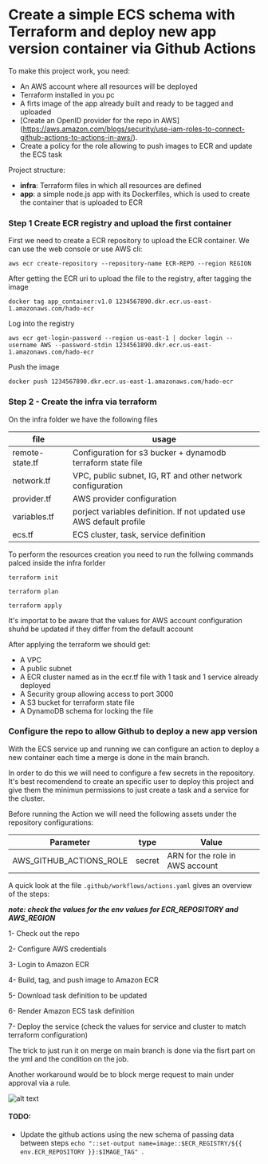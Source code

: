 # Create a simple ECS schema with Terraform and deploy new app version container via Github Actions
To make this project work, you need:

- An AWS account where all resources will be deployed
- Terraform installed in you pc
- A firts image of the app already built and ready to be tagged and uploaded 
- [Create an OpenID provider for the repo in AWS] (https://aws.amazon.com/blogs/security/use-iam-roles-to-connect-github-actions-to-actions-in-aws/).
- Create a policy for the role allowing to push images to ECR and update the ECS task

Project structure:

 - **infra**:  Terraform files in which all resources are defined
 - **app**: a simple node.js  app with its Dockerfiles, which is used to create the container that is uploaded to ECR

### Step 1 Create ECR registry and upload the first container

First we need to create a ECR repository to upload the ECR container. We can use the web console or use AWS cli:

 ```aws ecr create-repository --repository-name ECR-REPO --region REGION ```
    
    
After getting the ECR uri to upload the file to the registry, after tagging the image

 ```docker tag app_container:v1.0 1234567890.dkr.ecr.us-east-1.amazonaws.com/hado-ecr ```
 
 Log into the registry

 ``` aws ecr get-login-password --region us-east-1 | docker login --username AWS --password-stdin 1234561890.dkr.ecr.us-east-1.amazonaws.com/hado-ecr ```

Push the image

 ```docker push 1234567890.dkr.ecr.us-east-1.amazonaws.com/hado-ecr ```


### Step 2 - Create the infra via terraform

On the infra folder we have the following files

| **file**       | **usage**                                                    |
|----------------|--------------------------------------------------------------|
| remote-state.tf| Configuration for s3 bucker + dynamodb terraform state file  |
| network.tf     | VPC, public subnet, IG, RT and other network configuration   |
| provider.tf    | AWS provider configuration                                   |
| variables.tf   | porject variables definition. If not updated use AWS default profile |
| ecs.tf         | ECS cluster, task, service definition                        |

To perform the resources creation you need to run the follwing commands palced inside the infra forlder

 ```terraform init ```
 
 ```terraform plan ```
 
 ```terraform apply ```
 
It's importat to be aware that the values for AWS account configuration shuñd be updated if they differ from the default account

After applying the terraform we should get:
- A VPC 
- A public subnet
- A ECR cluster named as in the ecr.tf file with 1 task and 1 service already deployed
- A Security group allowing access to port 3000 
- A S3 bucket for terraform state file
- A DynamoDB schema for locking the file

### Configure the repo to allow Github to deploy a new app version

With the ECS service up and running we can configure an action to deploy a new container each time a merge is done in the main branch.

In order to do this we will need to configure a few secrets in the repository. It's best recomendend to create an specific user to deploy this project and give them the minimun permissions to just create a task and a service for the cluster.

Before running the Action we will need the following assets under the repository configurations:

| **Parameter**           | **type** | **Value**                                         |
|-------------------------|----------|---------------------------------------------------|
| AWS_GITHUB_ACTIONS_ROLE | secret   |  ARN for the role in AWS account                  |



A quick look at the file `.github/workflows/actions.yaml` gives an overview of the steps:

***note: check the values for the env values for ECR_REPOSITORY and AWS_REGION***

1- Check out the repo

2- Configure AWS credentials

3- Login to Amazon ECR

4- Build, tag, and push image to Amazon ECR

5- Download task definition to be updated

6- Render Amazon ECS task definition

7- Deploy the service (check the values for service and cluster to match terraform configuration)

The trick to just run it on merge on main branch is done via the fisrt part on the yml and the condition on the job.

Another workaround would be to block merge request to main under approval via a rule.

![alt text](aws_schema.png "Map")



#### TODO:

- Update the github actions using the new schema of passing data between steps  ```echo "::set-output name=image::$ECR_REGISTRY/${{ env.ECR_REPOSITORY }}:$IMAGE_TAG" ```.
 